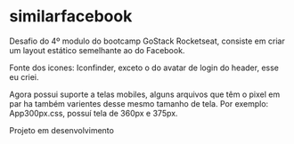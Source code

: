 # similarfacebook
Desafio do 4º modulo do bootcamp GoStack Rocketseat, consiste em criar um layout estático semelhante ao do Facebook.

Fonte dos icones: Iconfinder, exceto o do avatar de login do header, esse eu criei.

Agora possui suporte a telas mobiles, alguns arquivos que têm o pixel em par ha também varientes desse mesmo tamanho de tela.
Por exemplo: App300px.css, possuí tela de 360px e 375px. 

Projeto em desenvolvimento
